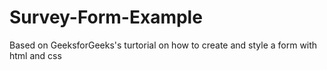 # Survey-Form-Example
Based on GeeksforGeeks's turtorial on how to create and style a form with html and css

